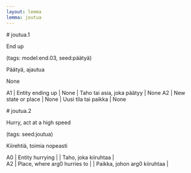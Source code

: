 ```yaml
---
layout: lemma
lemma: joutua
---
```


<div class="sense">
# <span class="sensename">joutua.1</span>

<span class="description">End up</span>

(tags: model:end.03, seed:päätyä)

<span class="description">Päätyä, ajautua</span>

None

A1 | Entity ending up | None | Taho tai asia, joka päätyy | None
A2 | New state or place | None | Uusi tila tai paikka | None

</div>

<div class="sense">
# <span class="sensename">joutua.2</span>

<span class="description">Hurry, act at a high speed</span>

(tags: seed:joutua)

<span class="description">Kiirehtiä, toimia nopeasti</span>

A0 | Entity hurrying |   | Taho, joka kiiruhtaa |  
A2 | Place, where arg0 hurries to |   | Paikka, johon arg0 kiiruhtaa |  

</div>

